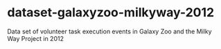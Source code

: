 # dataset-galaxyzoo-milkyway-2012
Data set of volunteer task execution events in Galaxy Zoo and the Milky Way Project in 2012
